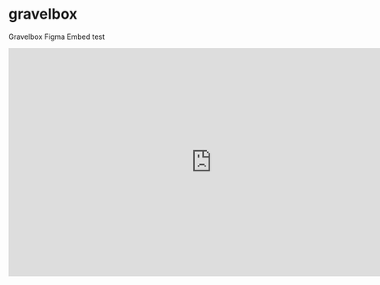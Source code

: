 # gravelbox
Gravelbox
Figma Embed test
<iframe style="border: none;" width="800" height="450" src="https://www.figma.com/embed?embed_host=share&url=https%3A%2F%2Fwww.figma.com%2Ffile%2FfTMYnZ5z0kT4lcSCDymkHT%2FUnlock-Website%3Fnode-id%3D0%253A860" allowfullscreen></iframe>

